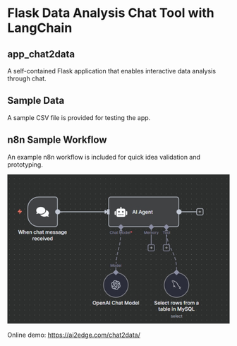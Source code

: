 # Flask Data Analysis Chat Tool with LangChain

## app_chat2data
A self-contained Flask application that enables interactive data analysis through chat.

## Sample Data
A sample CSV file is provided for testing the app.

## n8n Sample Workflow
An example n8n workflow is included for quick idea validation and prototyping.

![workflow](workflow_n8n.png)

Online demo: https://ai2edge.com/chat2data/